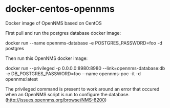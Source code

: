 # docker-centos-opennms
Docker image of OpenNMS based on CentOS

First pull and run the postgres database docker image:

docker run --name opennms-database -e POSTGRES_PASSWORD=foo -d postgres

Then run this OpenNMS docker image:

docker run --privileged -p 0.0.0.0:8980:8980 --link=opennms-database:db -e DB_POSTGRES_PASSWORD=foo --name opennms-poc -it -d opennms:latest

The privileged command is present to work around an error that occured when an OpenNMS script is run to configure the database. (http://issues.opennms.org/browse/NMS-8200) 
